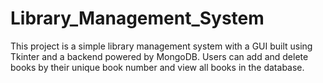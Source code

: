# Library_Management_System
This project is a simple library management system with a GUI built using Tkinter and a backend powered by MongoDB. Users can add and delete books by their unique book number and view all books in the database.
